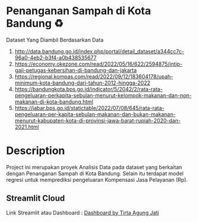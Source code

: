 # Penanganan Sampah di Kota Bandung ♻️

Dataset Yang Diambil Berdasarkan Data
1. http://data.bandung.go.id/index.php/portal/detail_dataset/a344cc7c-96a0-4eb2-b3f4-a0b438535677 
2. https://economy.okezone.com/read/2022/05/16/622/2594875/intip-gaji-petugas-kebersihan-di-bandung-dan-jakarta 
3. https://regional.kompas.com/read/2022/09/12/183604178/upah-minimum-kota-bandung-dari-tahun-2012-hingga-2022 
4. https://bandungkota.bps.go.id/indicator/5/2042/2/rata-rata-pengeluaran-perkapita-sebulan-menurut-kelompok-makanan-dan-non-makanan-di-kota-bandung.html 
5. https://jabar.bps.go.id/statictable/2022/07/08/645/rata-rata-pengeluaran-per-kapita-sebulan-makanan-dan-bukan-makanan-menurut-kabupaten-kota-di-provinsi-jawa-barat-rupiah-2020-dan-2021.html 

# Description
Project ini merupakan proyek Analisis Data pada dataset yang berkaitan dengan Penanganan Sampah di Kota Bandung. Selain itu terdapat model regresi untuk memprediksi pengeluaran Kompensasi Jasa Pelayanan (Rp). 

## Streamlit Cloud 
Link Streamlit atau Dashboard : <a href='https://olah-sampah-tirta.streamlit.app/' target='_blank' title='Dashboard by Tirta Agung Jati | Streamlit'>Dashboard by Tirta Agung Jati</a>